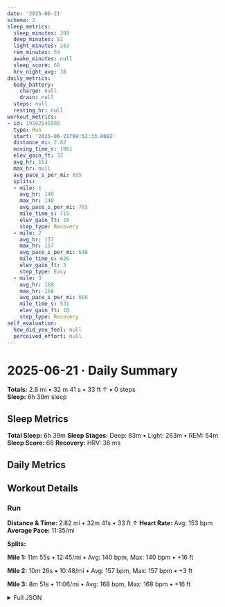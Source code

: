 ```yaml
---
date: '2025-06-21'
schema: 2
sleep_metrics:
  sleep_minutes: 399
  deep_minutes: 83
  light_minutes: 263
  rem_minutes: 54
  awake_minutes: null
  sleep_score: 68
  hrv_night_avg: 38
daily_metrics:
  body_battery:
    charge: null
    drain: null
  steps: null
  resting_hr: null
workout_metrics:
- id: 19502545990
  type: Run
  start: '2025-06-21T09:52:33.000Z'
  distance_mi: 2.82
  moving_time_s: 1961
  elev_gain_ft: 33
  avg_hr: 153
  max_hr: null
  avg_pace_s_per_mi: 695
  splits:
  - mile: 1
    avg_hr: 140
    max_hr: 140
    avg_pace_s_per_mi: 765
    mile_time_s: 715
    elev_gain_ft: 16
    step_type: Recovery
  - mile: 2
    avg_hr: 157
    max_hr: 157
    avg_pace_s_per_mi: 648
    mile_time_s: 626
    elev_gain_ft: 3
    step_type: Easy
  - mile: 3
    avg_hr: 168
    max_hr: 168
    avg_pace_s_per_mi: 666
    mile_time_s: 531
    elev_gain_ft: 16
    step_type: Recovery
self_evaluation:
  how_did_you_feel: null
  perceived_effort: null
---
```

# 2025-06-21 · Daily Summary
**Totals:** 2.8 mi • 32 m 41 s • 33 ft ↑ • 0 steps  
**Sleep:** 6h 39m sleep

## Sleep Metrics
**Total Sleep:** 6h 39m
**Sleep Stages:** Deep: 83m • Light: 263m • REM: 54m
**Sleep Score:** 68
**Recovery:** HRV: 38 ms

## Daily Metrics

## Workout Details
### Run
**Distance & Time:** 2.82 mi • 32m 41s • 33 ft ↑
**Heart Rate:** Avg: 153 bpm
**Average Pace:** 11:35/mi

**Splits:**

**Mile 1:** 11m 55s • 12:45/mi • Avg: 140 bpm, Max: 140 bpm • +16 ft

**Mile 2:** 10m 26s • 10:48/mi • Avg: 157 bpm, Max: 157 bpm • +3 ft

**Mile 3:** 8m 51s • 11:06/mi • Avg: 168 bpm, Max: 168 bpm • +16 ft



<details>
<summary>Full JSON</summary>

```json
{
  "date": "2025-06-21",
  "schema": 2,
  "sleep_metrics": {
    "sleep_minutes": 399,
    "deep_minutes": 83,
    "light_minutes": 263,
    "rem_minutes": 54,
    "awake_minutes": null,
    "sleep_score": 68,
    "hrv_night_avg": 38
  },
  "daily_metrics": {
    "body_battery": {
      "charge": null,
      "drain": null
    },
    "steps": null,
    "resting_hr": null
  },
  "workout_metrics": [
    {
      "id": 19502545990,
      "type": "Run",
      "start": "2025-06-21T09:52:33.000Z",
      "distance_mi": 2.82,
      "moving_time_s": 1961,
      "elev_gain_ft": 33,
      "avg_hr": 153,
      "max_hr": null,
      "avg_pace_s_per_mi": 695,
      "splits": [
        {
          "mile": 1,
          "avg_hr": 140,
          "max_hr": 140,
          "avg_pace_s_per_mi": 765,
          "mile_time_s": 715,
          "elev_gain_ft": 16,
          "step_type": "Recovery"
        },
        {
          "mile": 2,
          "avg_hr": 157,
          "max_hr": 157,
          "avg_pace_s_per_mi": 648,
          "mile_time_s": 626,
          "elev_gain_ft": 3,
          "step_type": "Easy"
        },
        {
          "mile": 3,
          "avg_hr": 168,
          "max_hr": 168,
          "avg_pace_s_per_mi": 666,
          "mile_time_s": 531,
          "elev_gain_ft": 16,
          "step_type": "Recovery"
        }
      ]
    }
  ],
  "self_evaluation": {
    "how_did_you_feel": null,
    "perceived_effort": null
  }
}
```
</details>
